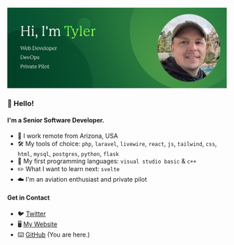 ![Github Banner](GithubBanner.jpg)

### 👋 Hello!

#### I'm a Senior Software Developer.

- 🏡 I work remote from Arizona, USA
- 🛠 My tools of choice: `php`, `laravel`, `livewire`, `react`, `js`, `tailwind`, `css`, `html`, `mysql`, `postgres`, `python`, `flask`
- 💎 My first programming languages: `visual studio basic` & `c++`
- ✏️ What I want to learn next: `svelte`
- ☁️ I'm an aviation enthusiast and private pilot

#### Get in Contact
- 🐦 [Twitter](https://twitter.com/tylersnowden)
- 🖥  [My Website](https://tylersnowden.com)
- ⌨️ [GitHub](https://github.com/tylersnowden) (You are here.)